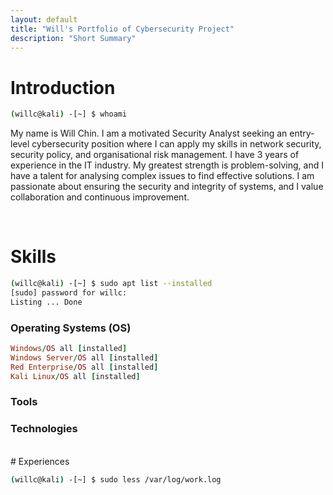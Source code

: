 ```yaml
---
layout: default
title: "Will's Portfolio of Cybersecurity Project"
description: "Short Summary"
---
```


# Introduction

```bash
(willc@kali) -[~] $ whoami
```
My name is Will Chin. I am a motivated Security Analyst seeking an entry-level cybersecurity position where I can apply my skills in network security, security policy, and organisational risk management. I have 3 years of experience in the IT industry. My greatest strength is problem-solving, and I have a talent for analysing complex issues to find effective solutions. I am passionate about ensuring the security and integrity of systems, and I value collaboration and continuous improvement.

<br>

# Skills

```bash
(willc@kali) -[~] $ sudo apt list --installed
[sudo] password for willc:
Listing ... Done
```
### Operating Systems (OS)

```ruby
Windows/OS all [installed]
Windows Server/OS all [installed]
Red Enterprise/OS all [installed]
Kali Linux/OS all [installed]
```

### Tools

### Technologies

<br>
# Experiences

```bash
(willc@kali) -[~] $ sudo less /var/log/work.log
```





